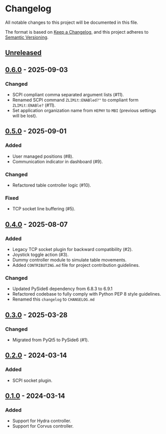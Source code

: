 # Changelog

All notable changes to this project will be documented in this file.

The format is based on [Keep a Changelog](https://keepachangelog.com/en/1.1.0/),
and this project adheres to [Semantic Versioning](https://semver.org/spec/v2.0.0.html).

## [Unreleased]

## [0.6.0] - 2025-09-03

### Changed

- SCPI compliant comma separated argument lists (#11).
- Renamed SCPI command `ZLIMit:ENABled?"` to compliant form `ZLIMit:ENABle?` (#11).
- Set application organization name from `HEPHY` to `MBI` (previous settings will be lost).

## [0.5.0] - 2025-09-01

### Added

- User managed positions (#8).
- Communication indicator in dashboard (#9).

### Changed

- Refactored table controller logic (#10).

### Fixed

- TCP socket line buffering (#5).

## [0.4.0] - 2025-08-07

### Added

- Legacy TCP socket plugin for backward compatibility (#2).
- Joystick toggle action (#3).
- Dummy controller module to simulate table movements.
- Added `CONTRIBUTING.md` file for project contribution guidelines.

### Changed

- Updated PySide6 dependency from 6.8.3 to 6.9.1
- Refactored codebase to fully comply with Python PEP 8 style guidelines.
- Renamed this `changelog` to `CHANGELOG.md`

## [0.3.0] - 2025-03-28

### Changed

- Migrated from PyQt5 to PySide6 (#1).

## [0.2.0] - 2024-03-14

### Added

- SCPI socket plugin.

## [0.1.0] - 2024-03-14

### Added

- Support for Hydra controller.
- Support for Corvus controller.

[unreleased]: https://github.com/hephy-dd/table-control/compare/v0.6.0...HEAD
[0.6.0]: https://github.com/hephy-dd/table-control/compare/v0.5.0...v0.6.0
[0.5.0]: https://github.com/hephy-dd/table-control/compare/v0.4.0...v0.5.0
[0.4.0]: https://github.com/hephy-dd/table-control/compare/v0.3.0...v0.4.0
[0.3.0]: https://github.com/hephy-dd/table-control/compare/v0.2.0...v0.3.0
[0.2.0]: https://github.com/hephy-dd/table-control/compare/v0.1.0...v0.2.0
[0.1.0]: https://github.com/hephy-dd/table-control/releases/tag/v0.1.0
